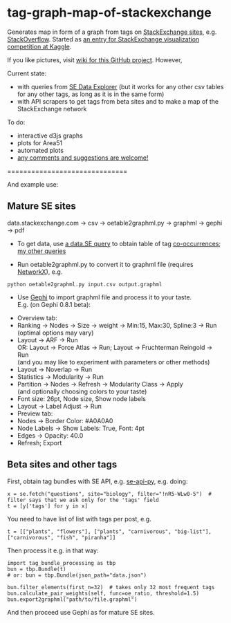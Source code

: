 tag-graph-map-of-stackexchange
==============================

Generates map in form of a graph from tags
on [StackExchange sites](http://stackexchange.com/sites),
e.g. [StackOverflow](http://stackoverflow.com). Started as [an entry for StackExchange visualization competition at Kaggle](https://www.kaggle.com/c/predict-closed-questions-on-stack-overflow/prospector#211).

If you like pictures, visit [wiki for this GitHub project](https://github.com/stared/tag-graph-map-of-stackexchange/wiki).
However,  


Current state:

* with queries from [SE Data Explorer](http://data.stackexchange.com) (but it works for any other csv tables for any other tags, as long as it is in the same form)
* with API scrapers to get tags from beta sites and to make a map of the StackExchange network

To do:

* interactive d3js graphs
* plots for Area51
* automated plots
* [any comments and suggestions are welcome!](https://github.com/stared/tag-graph-map-of-stackexchange/issues)

==============================

And example use:

## Mature SE sites

data.stackexchange.com -> csv -> oetable2graphml.py -> graphml -> gephi -> pdf


- To get data, use [a data.SE query](http://data.stackexchange.com/stackoverflow/query/83415/)
to obtain table of tag [co-occurrences](http://stats.stackexchange.com/questions/40977/is-there-a-term-for-pa-cap-b-papb);
[my other queries](http://data.stackexchange.com/users/8877/piotr-migdal)

- Run oetable2graphml.py to convert it to graphml file (requires [NetworkX](http://networkx.lanl.gov/)), e.g.

<code>python oetable2graphml.py input.csv output.graphml</code>

- Use [Gephi](http://gephi.org) to import graphml file and process it to your taste.<br>
E.g. (on Gephi 0.8.1 beta): 

* Overview tab:
 * Ranking -> Nodes -> Size -> weight -> Min:15, Max:30, Spline:3 -> Run <br>
  (optimal options may vary)
 * Layout -> ARF -> Run <br>
  OR: Layout -> Force Atlas -> Run; Layout -> Fruchterman Reingold -> Run <br>
  (and you may like to experiment with parameters or other methods)
 * Layout -> Noverlap -> Run
 * Statistics -> Modularity -> Run
 * Partition -> Nodes -> Refresh -> Modularity Class -> Apply <br>
  (and optionally choosing colors to your taste)
 * Font size: 26pt, Node size, Show node labels
 * Layout -> Label Adjust -> Run
* Preview tab: 
 * Nodes -> Border Color: #A0A0A0
 * Node Labels -> Show Labels: True, Font: 4pt  
 * Edges -> Opacity: 40.0
 * Refresh; Export


## Beta sites and other tags

First, obtain tag bundles with SE API, e.g. [se-api-py](https://github.com/stared/se-api-py), e.g. doing:

	x = se.fetch("questions", site="biology", filter="!nR5-WLw0-5")  # filter says that we ask only for the 'tags' field
	t = [y['tags'] for y in x]

You need to have list of list with tags per post, e.g.

	t = [["plants", "flowers"], ["plants", "carnivorous", "big-list"], ["carnivorous", "fish", "piranha"]]

Then process it e.g. in that way:

	import tag_bundle_processing as tbp
	bun = tbp.Bundle(t) 
	# or: bun = tbp.Bundle(json_path="data.json")

	bun.filter_elements(first_n=32)  # takes only 32 most frequent tags
	bun.calculate_pair_weights(self, func=oe_ratio, threshold=1.5)
	bun.export2graphml("path/to/file.graphml")

And then proceed use Gephi as for mature SE sites.
